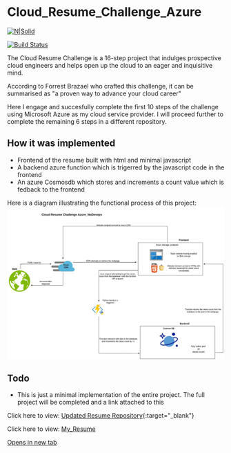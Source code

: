 # Cloud_Resume_Challenge_Azure

[![N|Solid](https://cldup.com/dTxpPi9lDf.thumb.png)](https://nodesource.com/products/nsolid)

[![Build Status](https://travis-ci.org/joemccann/dillinger.svg?branch=master)](https://travis-ci.org/joemccann/dillinger)

The Cloud Resume Challenge is a 16-step project that indulges prospective cloud engineers and helps open up the cloud to an eager and inquisitive mind.

According to Forrest Brazael who crafted this challenge, it can be summarised as "a proven way to advance your cloud career"

Here I engage and succesfully complete the first 10 steps of the challenge using Microsoft Azure as my cloud service provider. I will proceed further to complete the remaining 6 steps in a different repository.

## How it was implemented

- Frontend of the resume built with html and minimal javascript
- A backend azure function which is trigerred by the javascript code in the frontend 
- An azure Cosmosdb which stores and increments a count value which is fedback to the frontend

Here is a diagram illustrating the functional process of this project:
![Cloud_Resume_Azure](/frontend/assets/img/Cloudimage.jpg "Cloud_Resume_Challenge_Image")

## Todo
- This is just a minimal implementation of the entire project. The full project will be completed and a link attached to this <br>


Click here to view: [Updated Resume Repository](https://github.com/WilliamsOchu/Ochu_Williams_Resume){:target="_blank"}

Click here to view: [My_Resume](https://www.williamsochu.me)


<a href="https://github.com/WilliamsOchu/Ochu_Williams_Resume" target="_blank">Opens in new tab</a>